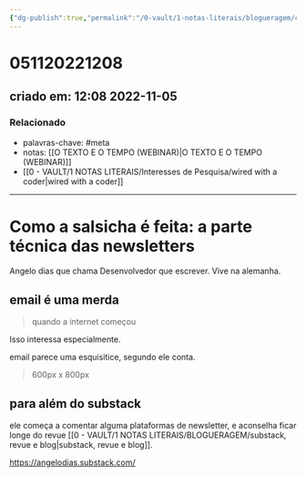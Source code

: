 ```yaml
---
{"dg-publish":true,"permalink":"/0-vault/1-notas-literais/blogueragem/como-a-salsicha-e-feita-a-parte-tecnica-das-newsletters/","tags":["meta"],"dgHomeLink":true,"dgShowLocalGraph":true,"dgShowFileTree":true,"dgEnableSearch":true,"noteIcon":""}
---
```


# 051120221208
## criado em: 12:08 2022-11-05

### Relacionado
- palavras-chave: #meta 
- notas: [[O TEXTO E O TEMPO (WEBINAR)\|O TEXTO E O TEMPO (WEBINAR)]]
- [[0 - VAULT/1 NOTAS LITERAIS/Interesses de Pesquisa/wired with a coder\|wired with a coder]]
---
# Como a salsicha é feita: a parte técnica das newsletters

Angelo dias que chama
Desenvolvedor que escrever. Vive na alemanha.

## email é uma merda
> quando a internet começou

Isso interessa especialmente.

email parece uma esquisitice, segundo ele conta.
>600px x 800px

## para além do substack
ele começa a comentar alguma plataformas de newsletter, e aconselha ficar longe do revue [[0 - VAULT/1 NOTAS LITERAIS/BLOGUERAGEM/substack, revue e blog\|substack, revue e blog]].


https://angelodias.substack.com/
